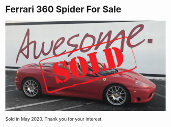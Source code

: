 # Ferrari 360 Spider For Sale

![Ferrari 360 Spider](2001%20Ferrari%20360%20Spider%20sold.jpg "Ferrari 360 Spider")

Sold in May 2020. Thank you for your interest.
